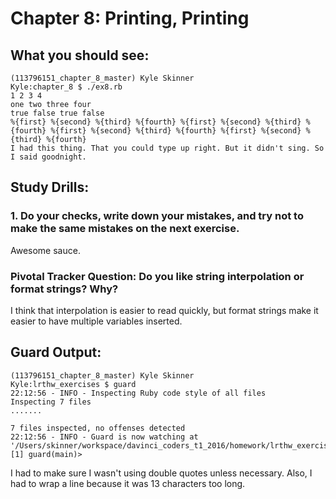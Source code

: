 # Chapter 8: Printing, Printing

## What you should see:
```
(113796151_chapter_8_master) Kyle Skinner
Kyle:chapter_8 $ ./ex8.rb
1 2 3 4
one two three four
true false true false
%{first} %{second} %{third} %{fourth} %{first} %{second} %{third} %{fourth} %{first} %{second} %{third} %{fourth} %{first} %{second} %{third} %{fourth}
I had this thing. That you could type up right. But it didn't sing. So I said goodnight.
```


## Study Drills:
### 1. Do your checks, write down your mistakes, and try not to make the same mistakes on the next exercise.
Awesome sauce.

### Pivotal Tracker Question: Do you like string interpolation or format strings? Why?
I think that interpolation is easier to read quickly, but format strings make it easier to have multiple variables inserted.

## Guard Output:
```
(113796151_chapter_8_master) Kyle Skinner
Kyle:lrthw_exercises $ guard
22:12:56 - INFO - Inspecting Ruby code style of all files
Inspecting 7 files
.......

7 files inspected, no offenses detected
22:12:56 - INFO - Guard is now watching at '/Users/skinner/workspace/davinci_coders_t1_2016/homework/lrthw_exercises'
[1] guard(main)>
```
I had to make sure I wasn't using double quotes unless necessary.  Also, I had to wrap a line because it was 13 characters too long.
